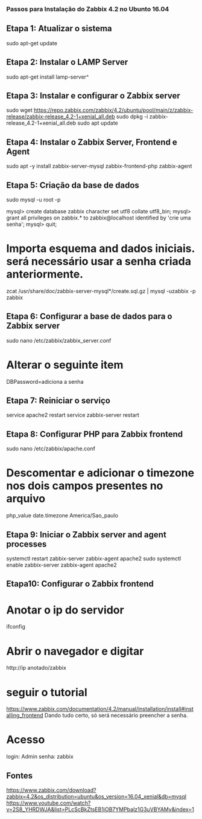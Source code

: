 ### Passos para Instalação do Zabbix 4.2 no Ubunto 16.04

## Etapa 1: Atualizar o sistema
sudo apt-get update

## Etapa 2: Instalar o LAMP Server
sudo apt-get install lamp-server^

## Etapa 3: Instalar e configurar o Zabbix server
sudo wget https://repo.zabbix.com/zabbix/4.2/ubuntu/pool/main/z/zabbix-release/zabbix-release_4.2-1+xenial_all.deb
sudo dpkg -i zabbix-release_4.2-1+xenial_all.deb
sudo apt update

## Etapa 4: Instalar o Zabbix Server, Frontend e Agent
sudo apt -y install zabbix-server-mysql zabbix-frontend-php zabbix-agent

## Etapa 5: Criação da base de dados
sudo mysql -u root -p

mysql> create database zabbix character set utf8 collate utf8_bin;
mysql> grant all privileges on zabbix.* to zabbix@localhost identified by 'crie uma senha';
mysql> quit;

# Importa esquema and dados iniciais. será necessário usar a senha criada anteriormente.
zcat /usr/share/doc/zabbix-server-mysql*/create.sql.gz | mysql -uzabbix -p zabbix

## Etapa 6: Configurar a base de dados para o Zabbix server
sudo nano /etc/zabbix/zabbix_server.conf

# Alterar o seguinte item 
DBPassword=adiciona a senha

## Etapa 7: Reiniciar o serviço

service apache2 restart
service zabbix-server restart

## Etapa 8: Configurar PHP para Zabbix frontend
sudo nano /etc/zabbix/apache.conf

# Descomentar e adicionar o timezone nos dois campos presentes no arquivo
php_value date.timezone America/Sao_paulo

## Etapa 9: Iniciar o Zabbix server and agent processes
systemctl restart zabbix-server zabbix-agent apache2
sudo systemctl enable zabbix-server zabbix-agent apache2

## Etapa10: Configurar o Zabbix frontend
# Anotar o ip do servidor
ifconfig
# Abrir o navegador e digitar
http://ip anotado/zabbix
# seguir o tutorial
https://www.zabbix.com/documentation/4.2/manual/installation/install#installing_frontend
Dando tudo certo, só será necessário preencher a senha.
# Acesso
login: Admin
senha: zabbix

## Fontes
https://www.zabbix.com/download?zabbix=4.2&os_distribution=ubuntu&os_version=16.04_xenial&db=mysql
https://www.youtube.com/watch?v=2S8_YHRDWJA&list=PLcScBkZtsEB1iOB7YMPbalz1G3uVBYAMy&index=1
